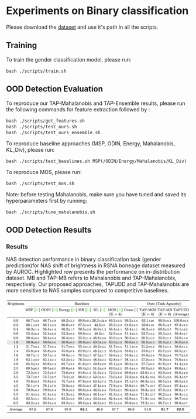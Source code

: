 # Experiments on Binary classification

Please download the [dataset](https://www.kaggle.com/datasets/kmader/rsna-bone-age) and use it's path in all the scripts.

## Training

To train the gender classification model, please run:

```
bash ./scripts/train.sh
```


## OOD Detection Evaluation

To reproduce our TAP-Mahalanobis and TAP-Ensemble results, please run the following commands for feature extraction followed by :
```
bash ./scripts/get_features.sh
bash ./scripts/test_ours.sh 
bash ./scripts/test_ours_ensemble.sh 
```

To reproduce baseline approaches (MSP, ODIN, Energy, Mahalanobis, KL_Div), please run:
```
bash ./scripts/test_baselines.sh MSP(/ODIN/Energy/Mahalanobis/KL_Div) 
```

To reproduce MOS, please run:
```
bash ./scripts/test_mos.sh
```

Note: before testing Mahalanobis, make sure you have tuned and saved its hyperparameters first by running:
```
bash ./scripts/tune_mahalanobis.sh
```

## OOD Detection Results

### Results
NAS detection performance in binary classification task (gender prediction)for NAS shift of brightness in RSNA boneage dataset measured by AUROC. Highlighted row presents the performance on in-distribution dataset. MB and TAP-MB refers to Mahalanobis and TAP-Mahalanobis, respectively. Our proposed approaches, TAPUDD and TAP-Mahalanobis are more sensitive to NAS samples compared to competitive baselines.

![results](images/binary_class_results.png)

